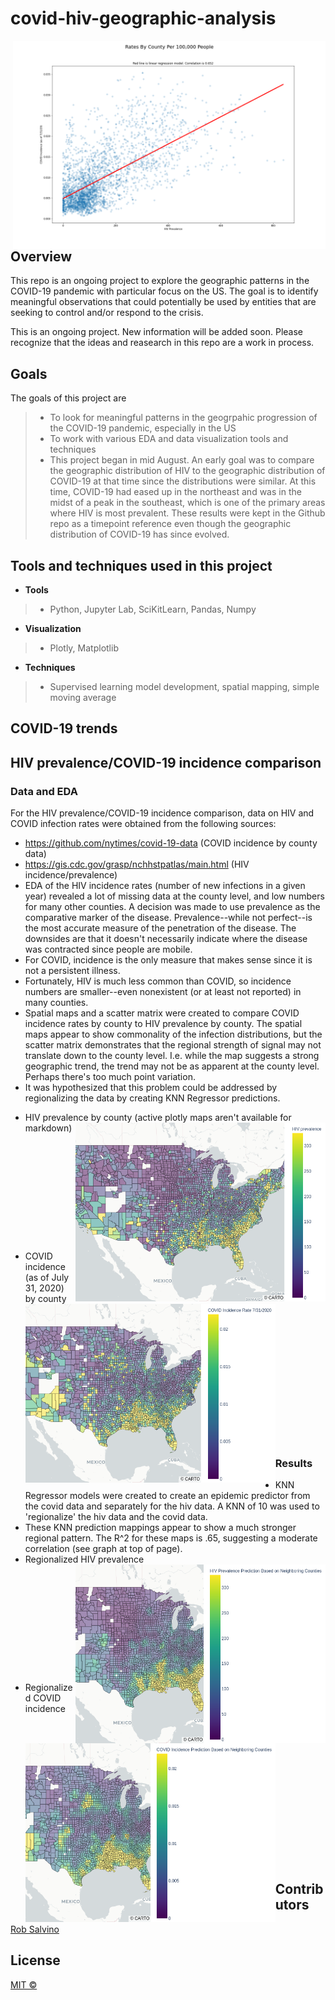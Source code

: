 # covid-hiv-geographic-analysis

<img align="right" src="img/prediction-scatterplot.png" width='500' height='auto' ></img>

## Overview
This repo is an ongoing project to explore the geographic patterns in the COVID-19 pandemic with particular focus on the US. The goal is to identify meaningful observations that could potentially be used by entities that are seeking to control and/or respond to the crisis.

This is an ongoing project. New information will be added soon. Please recognize that the ideas and reasearch in this repo are a work in process.

## Goals

The goals of this project are
> - To look for meaningful patterns in the geogrpahic progression of the COVID-19 pandemic, especially in the US
> - To work with various EDA and data visualization tools and techniques
> - This project began in mid August. An early goal was to compare the geographic distribution of HIV to the geographic distribution of COVID-19 at that time since the distributions were similar. At this time, COVID-19 had eased up in the northeast and was in the midst of a peak in the southeast, which is one of the primary areas where HIV is most prevalent. These results were kept in the Github repo as a timepoint reference even though the geographic distribution of COVID-19 has since evolved.

## Tools and techniques used in this project
- **Tools**
> - Python, Jupyter Lab, SciKitLearn, Pandas, Numpy
- **Visualization**
> - Plotly, Matplotlib
- **Techniques**
> - Supervised learning model development, spatial mapping, simple moving average

## COVID-19 trends

## HIV prevalence/COVID-19 incidence comparison

### Data and EDA

For the HIV prevalence/COVID-19 incidence comparison, data on HIV and COVID infection rates were obtained from the following sources:
- https://github.com/nytimes/covid-19-data (COVID incidence by county data) 
- https://gis.cdc.gov/grasp/nchhstpatlas/main.html (HIV incidence/prevalence) 
- EDA of the HIV incidence rates (number of new infections in a given year) revealed a lot of missing data at the county level, and low numbers for many other counties. A decision was made to use prevalence as the comparative marker of the disease. Prevalence--while not perfect--is the most accurate measure of the penetration of the disease. The downsides are that it doesn't necessarily indicate where the disease was contracted since people are mobile. 
- For COVID, incidence is the only measure that makes sense since it is not a persistent illness. 
- Fortunately, HIV is much less common than COVID, so incidence numbers are smaller--even nonexistent (or at least not reported) in many counties. 
- Spatial maps and a scatter matrix were created to compare COVID incidence rates by county to HIV prevalence by county. The spatial maps appear to show commonality of the infection distributions, but the scatter matrix demonstrates that the regional strength of signal may not translate down to the county level. I.e. while the map suggests a strong geographic trend, the trend may not be as apparent at the county level. Perhaps there's too much point variation.
- It was hypothesized that this problem could be addressed by regionalizing the data by creating KNN Regressor predictions. 
<!-- - Maps can be accessed by clicking on the links below. -->
- HIV prevalence by county (active plotly maps aren't available for markdown)
<img align="right" src="img/hiv_prev_map.png" width='400' height='auto' ></img>

<pre>










</pre>  
- COVID incidence (as of July 31, 2020) by county
<img align="left" src="img/July_31_covid_map.png" width='400' height='auto' ></img>

<!-- - [HIV Prevalence Spatial Map]('img/hiv_prev_map.png')
- [COVID Incidence Spatial Map]('img/July_31_covid_map.png') -->
<pre>













</pre>
### Results
- KNN Regressor models were created to create an epidemic predictor from the covid data and separately for the hiv data. A KNN of 10 was used to 'regionalize' the hiv data and the covid data.
- These KNN prediction mappings appear to show a much stronger regional pattern. The R^2 for these maps is .65, suggesting a moderate correlation (see graph at top of page).
- Regionalized HIV prevalence
<img align="right" src="img/hiv_epidemic_prediction.png" width='400' height='auto' ></img>
<pre>










</pre>  
- Regionalized COVID incidence
<img align="left" src="img/covid_epidemic_prediction.png" width='400' height='auto' ></img>
<pre>












</pre>
<!-- - Prediction maps can be accessed by clicking on the links below. -->
<!-- <img align="right" src="img/hiv_prev_map.png" width='500' height='auto' ></img>
<img align="right" src="img/July_31_covid_map.png" width='500' height='auto' ></img> -->


<!-- - [HIV Prediction Map]('img/hiv_epidemic_prediction.html')
- [COVID Prediction Map]('img/covid_epidemic_prediction.html')
- [Scatter Matrix]('img/prediction-scatterplot.png') -->

## Contributors
[Rob Salvino](https://github.com/salvir1)


## License
[MIT ©](https://choosealicense.com/licenses/mit/)
